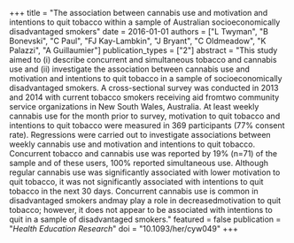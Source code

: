+++
title = "The association between cannabis use and motivation and intentions to quit tobacco within a sample of Australian socioeconomically disadvantaged smokers"
date = 2016-01-01
authors = ["L Twyman", "B Bonevski", "C Paul", "FJ Kay-Lambkin", "J Bryant", "C Oldmeadow", "K Palazzi", "A Guillaumier"]
publication_types = ["2"]
abstract = "This study aimed to (i) describe concurrent and simultaneous tobacco and cannabis use and (ii) investigate the association between cannabis use and motivation and intentions to quit tobacco in a sample of socioeconomically disadvantaged smokers. A cross-sectional survey was conducted in 2013 and 2014 with current tobacco smokers receiving aid fromtwo community service organizations in New South Wales, Australia. At least weekly cannabis use for the month prior to survey, motivation to quit tobacco and intentions to quit tobacco were measured in 369 participants (77% consent rate). Regressions were carried out to investigate associations between weekly cannabis use and motivation and intentions to quit tobacco. Concurrent tobacco and cannabis use was reported by 19% (n=71) of the sample and of these users, 100% reported simultaneous use. Although regular cannabis use was significantly associated with lower motivation to quit tobacco, it was not significantly associated with intentions to quit tobacco in the next 30 days. Concurrent cannabis use is common in disadvantaged smokers andmay play a role in decreasedmotivation to quit tobacco; however, it does not appear to be associated with intentions to quit in a sample of disadvantaged smokers."
featured = false
publication = "*Health Education Research*"
doi = "10.1093/her/cyw049"
+++

